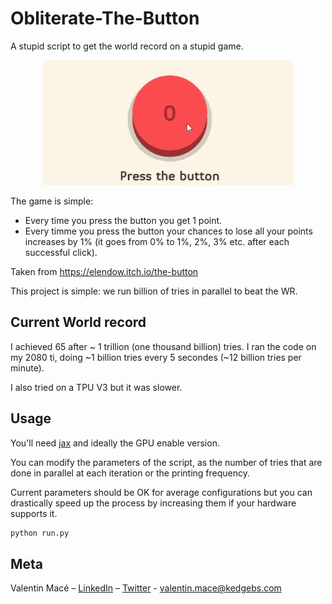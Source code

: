 # Obliterate-The-Button
A stupid script to get the world record on a stupid game.

<p align="center">
  <img src="img/main_animation.gif">
</p>

The game is simple:
- Every time you press the button you get 1 point.
- Every timme you press the button your chances to lose all your points increases by 1% (it goes from 0% to 1%, 2%, 3% etc. after each successful click).

Taken from https://elendow.itch.io/the-button

This project is simple: we run billion of tries in parallel to beat the WR.

## Current World record

I achieved 65 after ~ 1 trillion (one thousand billion) tries. I ran the code on my 2080 ti, doing ~1 billion tries every 5 secondes (~12 billion tries per minute).

I also tried on a TPU V3 but it was slower.

## Usage

You'll need [jax](https://github.com/google/jax) and ideally the GPU enable version.

You can modify the parameters of the script, as the number of tries that are done in parallel at each iteration or the printing frequency.

Current parameters should be OK for average configurations but you can drastically speed up the process by increasing them if your hardware supports it.

```sh
python run.py
```
## Meta

Valentin Macé – [LinkedIn](https://www.linkedin.com/in/valentin-mac%C3%A9-310683165/) – [Twitter](https://twitter.com/ValentinMace) - valentin.mace@kedgebs.com
